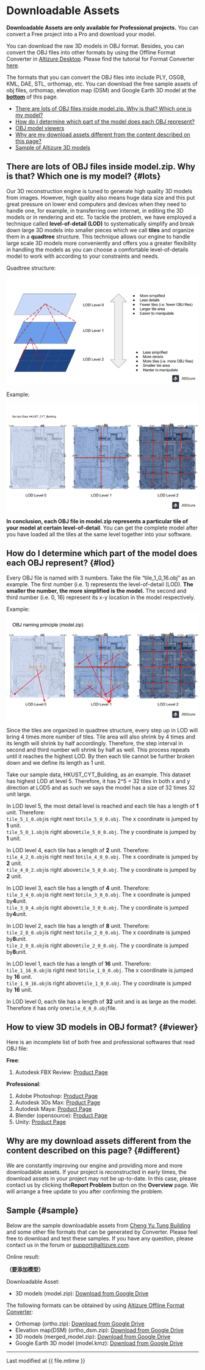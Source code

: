 # Downloadable Assets

**Downloadable Assets are only available for Professional projects.** You can convert a Free project into a Pro and download your model.

You can download the raw 3D models in OBJ format. Besides, you can convert the OBJ files into other formats by using the Offline Format Converter in [Altizure Desktop](https://www.altizure.com/download). Please find the tutorial for Format Converter [here](offline-format-converter.html).

The formats that you can convert the OBJ files into include PLY, OSGB, KML, DAE, STL, orthomap, etc. You can download the free sample assets of obj files, orthomap, elevation map \(DSM\) and Google Earth 3D model at the [**bottom**](#sample) of this page.

* [There are lots of OBJ files inside model.zip. Why is that? Which one is my model?](#lots)
* [How do I determine which part of the model does each OBJ represent?](#lod)
* [OBJ model viewers](#viewer)
* [Why are my download assets different from the content described on this page?](#different)
* [Sample of Altizure 3D models](#sample)

## There are lots of OBJ files inside model.zip. Why is that? Which one is my model? {#lots}

Our 3D reconstruction engine is tuned to generate high quality 3D models from images. However, high quality also means huge data size and this put great pressure on lower end computers and devices when they need to handle one, for example, in transferring over internet, in editing the 3D models or in rendering and etc. To tackle the problem, we have employed a technique called **level-of-detail \(LOD\)** to systematically simplify and break down large 3D models into smaller pieces which we call **tiles** and organize them in a **quadtree** structure. This technique allows our engine to handle large scale 3D models more conveniently and offers you a greater flexibility in handling the models as you can choose a comfortable level-of-details model to work with according to your constraints and needs.

Quadtree structure:

![](../assets/Downloadable_Quadtree-structure.png)

Example:

![](../assets/Downloadable_Quadtree-Example.png) 

**In conclusion, each OBJ file in model.zip represents a particular tile of your model at certain level-of-detail**. You can get the complete model after you have loaded all the tiles at the same level together into your software.

## How do I determine which part of the model does each OBJ represent? {#lod}

Every OBJ file is named with 3 numbers. Take the file “tile\_1\_0\_16.obj” as an example. The first number \(i.e. 1\) represents the level-of-detail \(LOD\). **The smaller the number, the more simplified is the model.** The second and third number \(i.e. 0, 16\) represent its x-y location in the model respectively.

Example:![](../assets/Downloadable_obj-naming-principle.png)

Since the tiles are organized in quadtree structure, every step up in LOD will bring 4 times more number of tiles. Tile area will also shrink by 4 times and its length will shrink by half accordingly. Therefore, the step interval in second and third number will shrink by half as well. This process repeats until it reaches the highest LOD. By then each tile cannot be further broken down and we define its length as 1 unit.

Take our sample data, HKUST\_CYT\_Building, as an example. This dataset has highest LOD at level 5. Therefore, it has 2^5 = 32 tiles in both x and y direction at LOD5 and as such we says the model has a size of 32 times 32 unit large.

In LOD level 5, the most detail level is reached and each tile has a length of **1** unit. Therefore:  
`tile_5_1_0.obj`is right next to`tile_5_0_0.obj`. The x coordinate is jumped by **1** unit.  
`tile_5_0_1.obj`is right above`tile_5_0_0.obj`. The y coordinate is jumped by **1** unit.

In LOD level 4, each tile has a length of **2** unit. Therefore:  
`tile_4_2_0.obj`is right next to`tile_4_0_0.obj`. The x coordinate is jumped by **2** unit.  
`tile_4_0_2.obj`is right above`tile_5_0_0.obj`. The y coordinate is jumped by **2** unit.

In LOD level 3, each tile has a length of **4** unit. Therefore:  
`tile_3_4_0.obj`is right next to`tile_3_0_0.obj`. The x coordinate is jumped by**4**unit.  
`tile_3_0_4.obj`is right above`tile_3_0_0.obj`. The y coordinate is jumped by**4**unit.

In LOD level 2, each tile has a length of **8** unit. Therefore:  
`tile_2_8_0.obj`is right next to`tile_2_0_0.obj`. The x coordinate is jumped by**8**unit.  
`tile_2_0_8.obj`is right above`tile_2_0_0.obj`. The y coordinate is jumped by**8**unit.

In LOD level 1, each tile has a length of **16** unit. Therefore:  
`tile_1_16_0.obj`is right next to`tile_1_0_0.obj`. The x coordinate is jumped by **16** unit.  
`tile_1_0_16.obj`is right above`tile_1_0_0.obj`. The y coordinate is jumped by **16** unit.

In LOD level 0, each tile has a length of **32** unit and is as large as the model.  
Therefore it has only one`tile_0_0_0.obj`file.

## How to view 3D models in OBJ format? {#viewer}

Here is an incomplete list of both free and professional softwares that read OBJ file:

**Free**:

1. Autodesk FBX Review:
   [Product Page](http://www.autodesk.com/products/fbx/fbx-review)

**Professional**:

1. Adobe Photoshop:
   [Product Page](https://www.adobe.com/products/photoshop.html)
2. Autodesk 3Ds Max:
   [Product Page](https://www.autodesk.com/products/3ds-max/overview)
3. Autodesk Maya:
   [Product Page](http://www.autodesk.com/products/maya/overview)
4. Blender \(opensource\):
   [Product Page](https://www.blender.org/)
5. Unity:
   [Product Page](https://store.unity.com/?_ga=1.1178609.1753436748.1473386856)

## Why are my download assets different from the content described on this page? {#different}

We are constantly improving our engine and providing more and more downloadable assets. If your project is reconstructed in early times, the download assets in your project may not be up-to-date. In this case, please contact us by clicking the**Report Problem** button on the **Overview** page. We will arrange a free update to you after confirming the problem.



## Sample {#sample}

Below are the sample downloadable assets from [Cheng Yu Tung Building](https://www.altizure.com/project/5a08601a5d1dfe17d0c76ab1/model) and some other file formats that can be generated by Converter. Please feel free to download and test these samples. If you have any question, please contact us in the forum or support@altizure.com.

Online result:

**（要添加模型）**

Downloadable Asset:

* 3D models \(model.zip\):
  [Download from Google Drive](https://drive.google.com/file/d/1k68Ih25i7G1PPJ94f1VOmWAuk2mCKdv6/view)

The following formats can be obtained by using [Altizure Offline Format Converter](https://site.altizure.com/support/articles/format_conversion):

* Orthomap \(ortho.zip\):
  [Download from Google Drive](https://drive.google.com/file/d/1UU82tWACv00c_vU3nG7kxS-nzOkscy8m/view?usp=sharing)
* Elevation map\(DSM\) \(ortho\_dsm.zip\):
  [Download from Google Drive](https://drive.google.com/file/d/1CmTtuWPo9OZXL5KgewSP9SaxUzeIl6Hb/view?usp=sharing)
* 3D models \(merged\_model.zip\):
  [Download from Google Drive](https://drive.google.com/file/d/1xzWAcoAoENvFwNmMuz9425TWOiVv6uq5/view?usp=sharing)
* Google Earth 3D model \(model.kmz\):
  [Download from Google Drive](https://drive.google.com/file/d/1uQqTq4S_y85AZahjJp9mFH7EAQhCY6pk/view?usp=sharing)


---

Last modified at {{ file.mtime }}

